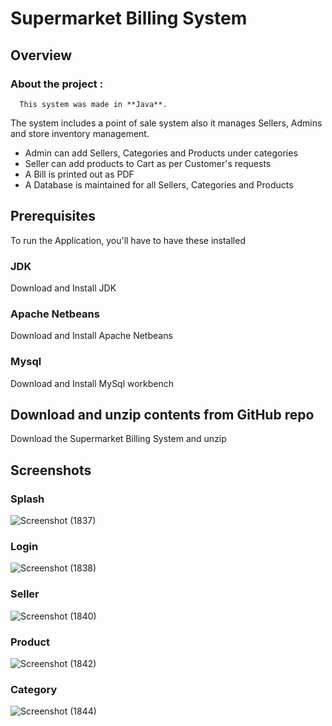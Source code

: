 # Supermarket Billing System
## Overview
### About the project :
      This system was made in **Java**.
The system includes a point of sale system also it manages Sellers, Admins and store inventory management.
* Admin can add Sellers, Categories and Products under categories
* Seller can add products to Cart as per Customer's requests
* A Bill is printed out as PDF
* A Database is maintained for all Sellers, Categories and Products


## Prerequisites

To run the Application, you'll have to have these installed

### JDK
Download and Install JDK

### Apache Netbeans
Download and Install Apache Netbeans

### Mysql 
Download and Install MySql workbench


## Download and unzip contents from GitHub repo
   Download the Supermarket Billing System and unzip
   

## Screenshots

### Splash
![Screenshot (1837)](https://user-images.githubusercontent.com/127025289/224111450-98bce7ff-b151-4425-aa17-43430fb5e1b3.png)

### Login
![Screenshot (1838)](https://user-images.githubusercontent.com/127025289/224120978-db78a227-ef5c-4c4a-b318-410220c6a81b.png)

### Seller
![Screenshot (1840)](https://user-images.githubusercontent.com/127025289/224114502-5404ed57-7fd4-48f5-b253-26b9dc86191d.png)

### Product
![Screenshot (1842)](https://user-images.githubusercontent.com/127025289/224117059-ae97bdfb-2b99-44ff-85a5-93999707e72e.png)

### Category
 
 ![Screenshot (1844)](https://user-images.githubusercontent.com/127025289/224117792-d263be08-5b13-475c-b5b1-15104724b3a4.png)





